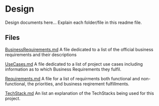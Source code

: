 # Design

Design documents here... Explain each folder/file in this readme file.

## Files

[BusinessRequirements.md](https://github.com/Line98Dev/offline-video-editing/blob/master/Design/BusinessRequirements.md)
A file dedicated to a list of the official business requirements and their descriptions

[UseCases.md](https://github.com/Line98Dev/offline-video-editing/blob/master/Design/UseCases.md)
A file dedicated to a list of project use cases including information as to which Business Requirements they fulfil.

[Requirements.md](https://github.com/Line98Dev/offline-video-editing/blob/master/Design/Requirements.md)
A file for a list of requirments both functional and non-functional, the priorities, and business reqirement fulfillments.

[TechStack.md](https://github.com/Line98Dev/offline-video-editing/blob/master/Design/TechStack.md)
An list an explanation of the TechStacks being used for this project.
